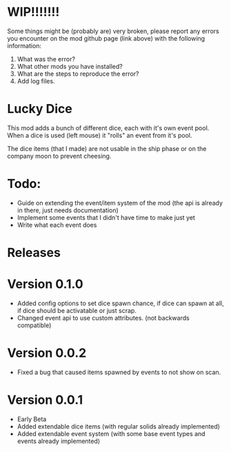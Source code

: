 # WIP!!!!!!!
Some things might be (probably are) very broken, please report any errors you encounter on the mod github page (link above) with the following information:
1) What was the error?
2) What other mods you have installed?
3) What are the steps to reproduce the error?
4) Add log files.

# Lucky Dice
This mod adds a bunch of different dice, each with it's own event pool.
When a dice is used (left mouse) it "rolls" an event from it's pool.

The dice items (that I made) are not usable in the ship phase or on the company moon to prevent cheesing.

# Todo:
- Guide on extending the event/item system of the mod (the api is already in there, just needs documentation)
- Implement some events that I didn't have time to make just yet
- Write what each event does

# Releases

# Version 0.1.0
- Added config options to set dice spawn chance, if dice can spawn at all, if dice should be activatable or just scrap.
- Changed event api to use custom attributes. (not backwards compatible)

# Version 0.0.2
- Fixed a bug that caused items spawned by events to not show on scan.

# Version 0.0.1
- Early Beta
- Added extendable dice items (with regular solids already implemented)
- Added extendable event system (with some base event types and events already implemented)
